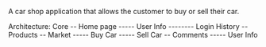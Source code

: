 A car shop application that allows the customer to buy or sell their car.

Architecture:
Core
-- Home page
----- User Info
-------- Login History
-- Products
-- Market
----- Buy Car
----- Sell Car
-- Comments
----- User Info